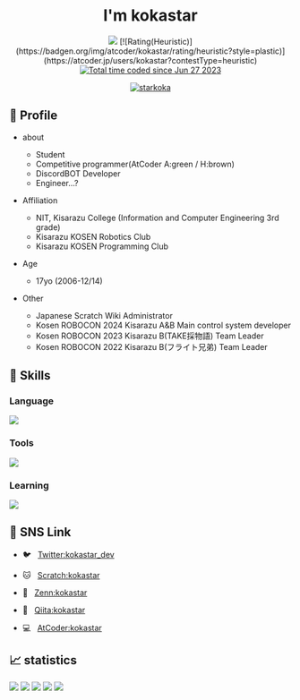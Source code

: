 <h1 align="center">I'm kokastar</h1>


<p align="center">
  <a href="https://atcoder.jp/users/kokastar" target="_blank" title="kokastar"><img src="https://img.shields.io/endpoint?url=https%3A%2F%2Fatcoder-badges.now.sh%2Fapi%2Fatcoder%2Fjson%2Fkokastar" /></a>
  [![Rating(Heuristic)](https://badgen.org/img/atcoder/kokastar/rating/heuristic?style=plastic)](https://atcoder.jp/users/kokastar?contestType=heuristic)
  <a href="https://wakatime.com/@bbdacbf7-1444-4488-999e-7482ce2f520d"><img src="https://wakatime.com/badge/user/bbdacbf7-1444-4488-999e-7482ce2f520d.svg" alt="Total time coded since Jun 27 2023" /></a>
  
<p align="center"> 
  <a href="https://github.com/ryo-ma/github-profile-trophy"><img src="https://github-profile-trophy.vercel.app/?username=starkoka&column=7&theme=onedark&margin-w=10&margin-h=10" alt="starkoka" /></a>
</p>

## 📝 Profile
- about
  - Student
  - Competitive programmer(AtCoder A:green / H:brown)
  - DiscordBOT Developer
  - Engineer...?

- Affiliation
  - NIT, Kisarazu College (Information and Computer Engineering 3rd grade)
  - Kisarazu KOSEN Robotics Club
  - Kisarazu KOSEN Programming Club

- Age
  - 17yo (2006-12/14)

- Other
  - Japanese Scratch Wiki Administrator
  - Kosen ROBOCON 2024 Kisarazu A&B Main control system developer
  - Kosen ROBOCON 2023 Kisarazu B(TAKE採物語)    Team Leader
  - Kosen ROBOCON 2022 Kisarazu B(フライト兄弟)  Team Leader

## 🌱 Skills
### Language
<a href="https://www.typescriptlang.org/" target="_blank" rel="noreferrer"> <img src="https://skillicons.dev/icons?i=py,c,cpp,nodejs,ts,bots,raspberrypi&theme=light"/> </a>
### Tools
<a href="https://www.typescriptlang.org/" target="_blank" rel="noreferrer"> <img src="https://skillicons.dev/icons?i=git,github,linux,idea&theme=light"/> </a>
### Learning
<a href="https://www.typescriptlang.org/" target="_blank" rel="noreferrer"> <img src="https://skillicons.dev/icons?i=docker,react,nextjs,rust&theme=light"/> </a>

## 🔗 SNS Link
 
  - 🐦 &nbsp; <a href="https://twitter.com/kokastar_dev">Twitter:kokastar_dev</a>

  - 🐱 &nbsp; <a href="https://scratch.mit.edu/users/kokastar/">Scratch:kokastar</a>

  - 📒 &nbsp; <a href="https://zenn.dev/kokastar">Zenn:kokastar</a>

  - 📝 &nbsp; <a href="https://qiita.com/kokastar">Qiita:kokastar</a>
  
  - 💻 &nbsp; <a href="https://atcoder.jp/users/kokastar">AtCoder:kokastar</a>
  
  
 ## 📈 statistics
   
![](http://github-profile-summary-cards.vercel.app/api/cards/profile-details?username=starkoka&theme=github_dark)
![](http://github-profile-summary-cards.vercel.app/api/cards/repos-per-language?username=starkoka&theme=github_dark)
![](http://github-profile-summary-cards.vercel.app/api/cards/most-commit-language?username=starkoka&theme=github_dark)
![](http://github-profile-summary-cards.vercel.app/api/cards/stats?username=starkoka&theme=github_dark)
![](http://github-profile-summary-cards.vercel.app/api/cards/productive-time?username=starkoka&theme=github_dark&utcOffset=9)
  

